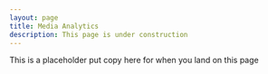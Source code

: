 ```yaml
---
layout: page
title: Media Analytics
description: This page is under construction
---
```

This is a placeholder
put copy here for when you land on this page 

